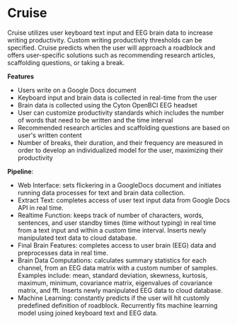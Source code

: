 # Cruise
 
Cruise utilizes user keyboard text input and EEG brain data to increase writing productivity. Custom writing productivity thresholds can be specified. Cruise predicts when the user will approach a roadblock and offers user-specific solutions such as recommending research articles, scaffolding questions, or taking a break. 
 
**Features**
- Users write on a Google Docs document
- Keyboard input and brain data is collected in real-time from the user
- Brain data is collected using the Cyton OpenBCI EEG headset
- User can customize productivity standards which includes the number of words that need to be written and the time interval
- Recommended research articles and scaffolding questions are based on user's written content
- Number of breaks, their duration, and their frequency are measured in order to develop an individualized model for the user, maximizing their productivity
 
**Pipeline**:
- Web Interface: sets flickering in a GoogleDocs document and initiates running data processes for text and brain data collection.
- Extract Text: completes access of user text input data from Google Docs API in real time.
- Realtime Function: keeps track of number of characters, words, sentences, and user standby times (time without typing) in real time from a text input and within a custom time interval. Inserts newly manipulated text data to cloud database.
- Final Brain Features: completes access to user brain (EEG) data and preprocesses data in real time.
- Brain Data Computations: calculates summary statistics for each channel, from an EEG data matrix with a custom number of samples. Examples include: mean, standard deviation, skewness, kurtosis, maximum, minimum, covariance matrix, eigenvalues of covariance matrix, and fft. Inserts newly manipulated EEG data to cloud database.
- Machine Learning: constantly predicts if the user will hit customly predefined definition of roadblock. Recurrently fits machine learning model using joined keyboard text and EEG data. 
